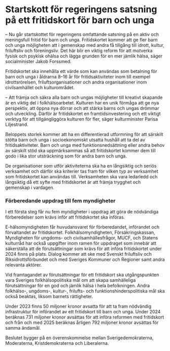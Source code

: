# Startskott för regeringens satsning på ett fritidskort för barn och unga

– Nu går startskottet för regeringens omfattande satsning på en aktiv och meningsfull fritid för barn och unga. Fritidskortet kommer att ge fler barn och unga möjligheten att i gemenskap med andra få tillgång till idrott, kultur, friluftsliv och föreningsliv. Det här blir en viktig reform för att motverka fysisk och psykisk ohälsa och lägga grunden för en mer jämlik hälsa, säger socialminister Jakob Forssmed.

Fritidskortet ska innehålla ett värde som kan användas som betalning för barn och unga i åldrarna 8–16 år för fritidsaktiviteter inom till exempel idrottsrörelsen, friluftsorganisationer och andra organisationer inom civilsamhället och kulturområdet.

– Att främja och säkra alla barn och ungas möjligheter till kreativt skapande är en viktig del i folkhälsoarbetet. Kulturen har en unik förmåga att ge nya perspektiv, att öppna nya dörrar och att stärka barns och ungas drömmar och utveckling. Därför är fritidskortet en framtidsinvestering och ett viktigt verktyg för att tillgängliggöra kulturen för fler, säger kulturminister Parisa Liljestrand.

Beloppets storlek kommer att ha en differentierad utformning för att särskilt stötta barn och unga i socioekonomiskt utsatta hushåll att ta del av fritidsaktiviteter. Barn och unga med funktionsnedsättning eller andra behov av särskilt stöd ska uppmärksammas så att fritidskortet kommer dem till godo i lika stor utsträckning som för andra barn och unga.

De organisationer som utför aktiviteterna ska ha en långsiktig och seriös verksamhet och därför ska kriterier tas fram för vilken typ av verksamhet som fritidskortet kan användas till. Verksamheten ska vara ledarledd och långsiktig då ett syfte med fritidskortet är att främja trygghet och gemenskap i vardagen.

### Förberedande uppdrag till fem myndigheter

I ett första steg får nu fem myndigheter i uppdrag att göra de nödvändiga förberedelser som krävs inför att fritidskortet ska införas.

E-hälsomyndigheten får huvudansvaret för förberedandet, införandet och förvaltandet av fritidskortet. Folkhälsomyndigheten, Försäkringskassan, Myndigheten för ungdoms- och civilsamhällesfrågor, MUCF, och Statens kulturråd har också uppgifter inom ramen för uppdraget som innebär att säkerställa att de förutsättningar som krävs för att införa fritidskortet under 2024 finns på plats. Dialog kommer att ske med Svenskt friluftsliv och Riksidrottsförbundet och med Sveriges Kommuner och Regioner samt andra relevanta aktörer.

Vid framtagandet av förutsättningar för ett fritidskort ska utgångspunkten vara Sveriges folkhälsopolitiska mål om att skapa samhälleliga förutsättningar för en god och jämlik hälsa i hela befolkningen. Andra folkhälso-, ungdoms-, kultur-, frilufts- och funktionshinderspolitiska mål ska också beaktas, liksom barnets rättigheter.

Under 2023 finns 50 miljoner kronor avsatta för att ta fram nödvändig infrastruktur för införandet av ett fritidskort till barn och unga. Under 2024 beräknas 731 miljoner kronor avsättas för att införa reformen med fritidskort och från och med 2025 beräknas årligen 792 miljoner kronor avsättas för samma ändamål.

Beslutet bygger på en överenskommelse mellan Sverigedemokraterna, Moderaterna, Kristdemokraterna och Liberalerna.
